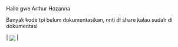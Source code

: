 Hallo gwe Arthur Hozanna

Banyak kode tpi belum dokumentasikan, nnti di share kalau sudah di dokumentasi
<!---
arthurhzna/arthurhzna is a ✨ special ✨ repository because its `README.md` (this file) appears on your GitHub profile.
You can click the Preview link to take a look at your changes.
--->

| <a href="https://github.com/arthurhzna/github-readme-stats"><img align="center" src="https://github-readme-stats.vercel.app/api/top-langs/?username=arthurhzna&layout=compact&theme=buefy&hide_border=true" /></a> |
